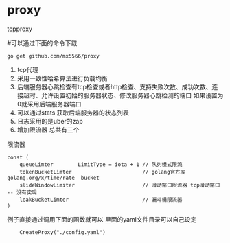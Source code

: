 # proxy
 tcpproxy

#可以通过下面的命令下载
```batch
go get github.com/mx5566/proxy

```

1. tcp代理
2. 采用一致性哈希算法进行负载均衡
3. 后端服务器心跳检查有tcp检查或者http检查、支持失败次数、成功次数、连接超时、允许设置初始的服务器状态、修改服务器心跳检测的端口 如果设置为0就采用后端服务器端口
4. 可以通过stats 获取后端服务器的状态列表
5. 日志采用的是uber的zap
6. 增加限流器 总共有三个


限流器
```batch
const (
	queueLimter        LimitType = iota + 1 // 队列模式限流
	tokenBucketLimter                       // golang官方库  golang.org/x/time/rate  bucket
	slideWindowLimiter                      // 滑动窗口限流器 tcp滑动窗口 -- 没有实现
	leakBucketLimter                        // 漏斗桶限流器
)

```

例子直接通过调用下面的函数就可以
里面的yaml文件目录可以自己设定
```
    CreateProxy("./config.yaml")
```

